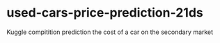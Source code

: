 # used-cars-price-prediction-21ds
Kuggle compitition prediction the cost of a car on the secondary market
